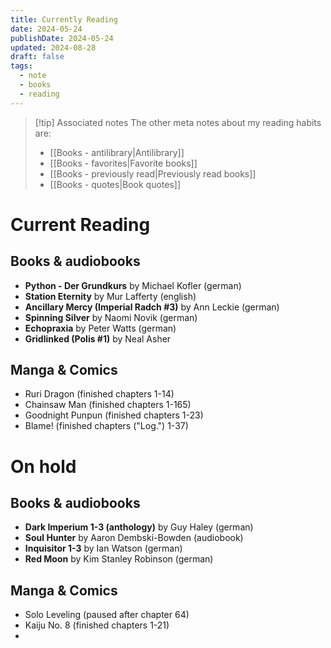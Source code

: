 ```yaml
---
title: Currently Reading
date: 2024-05-24
publishDate: 2024-05-24
updated: 2024-08-28
draft: false
tags:
  - note
  - books
  - reading
---
```


> [!tip] Associated notes
> The other meta notes about my reading habits are:
> - [[Books - antilibrary|Antilibrary]]
> - [[Books - favorites|Favorite books]]
> - [[Books - previously read|Previously read books]]
> - [[Books - quotes|Book quotes]]

# Current Reading

## Books & audiobooks

- **Python - Der Grundkurs** by Michael Kofler (german)
- **Station Eternity** by Mur Lafferty (english)
- **Ancillary Mercy (Imperial Radch #3)** by Ann Leckie (german)
- **Spinning Silver** by Naomi Novik (german)
- **Echopraxia** by Peter Watts (german)
- **Gridlinked (Polis #1)** by Neal Asher

## Manga & Comics

- Ruri Dragon (finished chapters 1-14)
- Chainsaw Man (finished chapters 1-165)
- Goodnight Punpun (finished chapters 1-23)
- Blame! (finished chapters ("Log.") 1-37)


# On hold

## Books & audiobooks

- **Dark Imperium 1-3 (anthology)** by Guy Haley (german)
- **Soul Hunter** by Aaron Dembski-Bowden (audiobook)
- **Inquisitor 1-3** by Ian Watson (german)
- **Red Moon** by Kim Stanley Robinson (german)

## Manga & Comics

- Solo Leveling (paused after chapter 64)
- Kaiju No. 8 (finished chapters 1-21)
- 